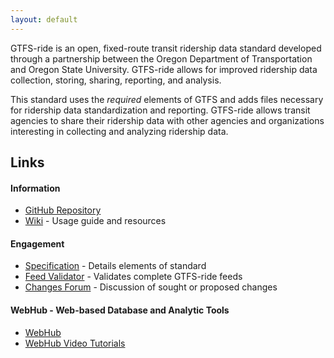 ```yaml
---
layout: default
---
```

GTFS-ride is an open, fixed-route transit ridership data standard developed through a partnership between the Oregon Department of Transportation and Oregon State University. GTFS-ride allows for improved ridership data collection, storing, sharing, reporting, and analysis.

This standard uses the _required_ elements of GTFS and adds files necessary for ridership data standardization and reporting. GTFS-ride allows transit agencies to share their ridership data with other agencies and organizations interesting in collecting and analyzing ridership data.

## Links

#### Information
*	[GitHub Repository](http://github.gtfs-ride.org)
*	[Wiki](http://wiki.gtfs-ride.org) - Usage guide and resources

#### Engagement
*	[Specification](http://spec.gtfs-ride.org) - Details elements of standard
*	[Feed Validator](http://validation.gtfs-ride.org) - Validates complete GTFS-ride feeds
*	[Changes Forum](http://changes.gtfs-ride.org) - Discussion of sought or proposed changes

#### WebHub - Web-based Database and Analytic Tools
*	[WebHub](http://webhub.gtfs-ride.org)
*	[WebHub Video Tutorials](videos.md)